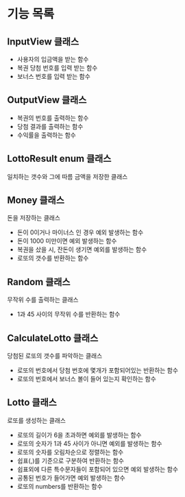 # 기능 목록
## InputView 클래스
- 사용자의 입금액을 받는 함수
- 복권 당첨 번호를 입력 받는 함수
- 보너스 번호를 입력 받는 함수 

## OutputView 클래스
- 복권의 번호를 출력하는 함수
- 당첨 결과를 출력하는 함수
- 수익률을 출력하는 함수

## LottoResult enum 클래스
일치하는 갯수와 그에 따름 금액을 저장한 클래스

## Money 클래스
돈을 저장하는 클래스
- 돈이 0이거나 마이너스 인 경우 예외 발생하는 함수
- 돈이 1000 미만이면 예외 발생하는 함수
- 복권을 샀을 시, 잔돈이 생기면 예외를 발생하는 함수
- 로또의 갯수를 반환하는 함수

## Random 클래스
무작위 수를 출력하는 클래스
- 1과 45 사이의 무작위 수를 반환하는 함수

## CalculateLotto 클래스
당첨된 로또의 갯수를 파악하는 클래스
- 로또의 번호에서 당첨 번호에 몇개가 포함되어있는 반환하는 함수
- 로또의 번호에서 보너스 볼이 들어 있는지 확인하는 함수

## Lotto 클래스
로또를 생성하는 클래스
- 로또의 길이가 6을 초과하면 예외를 발생하는 함수
- 로또의 숫자가 1과 45 사이가 아니면 예외를 발생하는 함수
- 로또의 숫자를 오림차순으로 정렬하는 함수
- 쉽표(,)를 기준으로 구분하여 반환하는 함수
- 쉽표외에 다른 특수문자들이 포함되어 있으면 예외 발생하는 함수
- 공통된 번호가 들어가면 예외 발생하는 함수
- 로또의 numbers를 반환하는 함수
